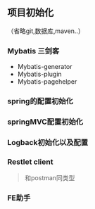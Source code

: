 ## 项目初始化

（省略git,数据库,maven..）

### Mybatis 三剑客
* Mybatis-generator
* Mybatis-plugin
* Mybatis-pagehelper

### spring的配置初始化

### springMVC配置初始化

### Logback初始化以及配置

### Restlet client
> 和postman同类型


### FE助手
 

